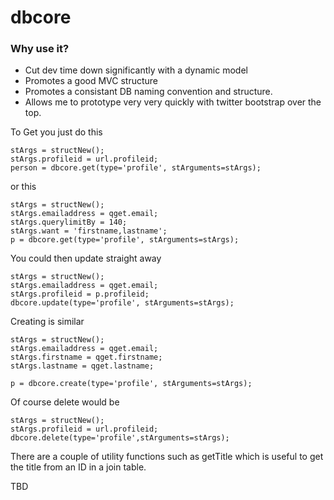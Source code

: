 dbcore
======

### Why use it?

* Cut dev time down significantly with a dynamic model
* Promotes a good MVC structure
* Promotes a consistant DB naming convention and structure.
* Allows me to prototype very very quickly with twitter bootstrap over the top.

To Get you just do this

```
stArgs = structNew();
stArgs.profileid = url.profileid;
person = dbcore.get(type='profile', stArguments=stArgs);
```

or this

```
stArgs = structNew();
stArgs.emailaddress = qget.email;
stArgs.querylimitBy = 140;
stArgs.want = 'firstname,lastname';
p = dbcore.get(type='profile', stArguments=stArgs);
```

You could then update straight away

```
stArgs = structNew();
stArgs.emailaddress = qget.email;
stArgs.profileid = p.profileid;
dbcore.update(type='profile', stArguments=stArgs);
```

Creating is similar

```
stArgs = structNew();
stArgs.emailaddress = qget.email;
stArgs.firstname = qget.firstname;
stArgs.lastname = qget.lastname;

p = dbcore.create(type='profile', stArguments=stArgs);
```
Of course delete would be

```
stArgs = structNew();
stArgs.profileid = url.profileid;
dbcore.delete(type='profile',stArguments=stArgs);
```

There are a couple of utility functions such as getTitle which is useful to get the title from an ID in a join table.

TBD

